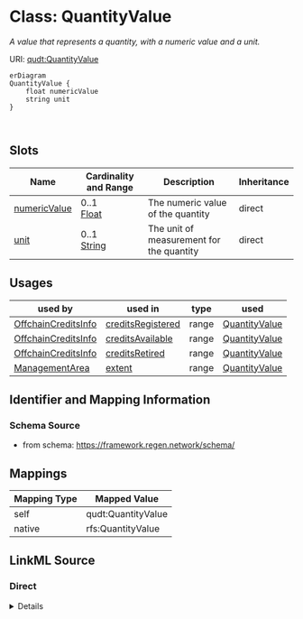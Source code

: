 

# Class: QuantityValue


_A value that represents a quantity, with a numeric value and a unit._





URI: [qudt:QuantityValue](http://qudt.org/schema/qudt/QuantityValue)



```mermaid
erDiagram
QuantityValue {
    float numericValue  
    string unit  
}



```



<!-- no inheritance hierarchy -->


## Slots

| Name | Cardinality and Range | Description | Inheritance |
| ---  | --- | --- | --- |
| [numericValue](numericValue.md) | 0..1 <br/> [Float](Float.md) | The numeric value of the quantity | direct |
| [unit](unit.md) | 0..1 <br/> [String](String.md) | The unit of measurement for the quantity | direct |





## Usages

| used by | used in | type | used |
| ---  | --- | --- | --- |
| [OffchainCreditsInfo](OffchainCreditsInfo.md) | [creditsRegistered](creditsRegistered.md) | range | [QuantityValue](QuantityValue.md) |
| [OffchainCreditsInfo](OffchainCreditsInfo.md) | [creditsAvailable](creditsAvailable.md) | range | [QuantityValue](QuantityValue.md) |
| [OffchainCreditsInfo](OffchainCreditsInfo.md) | [creditsRetired](creditsRetired.md) | range | [QuantityValue](QuantityValue.md) |
| [ManagementArea](ManagementArea.md) | [extent](extent.md) | range | [QuantityValue](QuantityValue.md) |






## Identifier and Mapping Information







### Schema Source


* from schema: https://framework.regen.network/schema/




## Mappings

| Mapping Type | Mapped Value |
| ---  | ---  |
| self | qudt:QuantityValue |
| native | rfs:QuantityValue |







## LinkML Source

<!-- TODO: investigate https://stackoverflow.com/questions/37606292/how-to-create-tabbed-code-blocks-in-mkdocs-or-sphinx -->

### Direct

<details>
```yaml
name: QuantityValue
description: A value that represents a quantity, with a numeric value and a unit.
from_schema: https://framework.regen.network/schema/
attributes:
  numericValue:
    name: numericValue
    description: The numeric value of the quantity.
    from_schema: https://framework.regen.network/schema/
    slot_uri: qudt:numericValue
    domain_of:
    - ProjectSize
    - QuantityValue
    range: float
  unit:
    name: unit
    description: The unit of measurement for the quantity.
    from_schema: https://framework.regen.network/schema/
    slot_uri: qudt:unit
    domain_of:
    - ProjectSize
    - QuantityValue
    range: string
class_uri: qudt:QuantityValue

```
</details>

### Induced

<details>
```yaml
name: QuantityValue
description: A value that represents a quantity, with a numeric value and a unit.
from_schema: https://framework.regen.network/schema/
attributes:
  numericValue:
    name: numericValue
    description: The numeric value of the quantity.
    from_schema: https://framework.regen.network/schema/
    slot_uri: qudt:numericValue
    alias: numericValue
    owner: QuantityValue
    domain_of:
    - ProjectSize
    - QuantityValue
    range: float
  unit:
    name: unit
    description: The unit of measurement for the quantity.
    from_schema: https://framework.regen.network/schema/
    slot_uri: qudt:unit
    alias: unit
    owner: QuantityValue
    domain_of:
    - ProjectSize
    - QuantityValue
    range: string
class_uri: qudt:QuantityValue

```
</details>